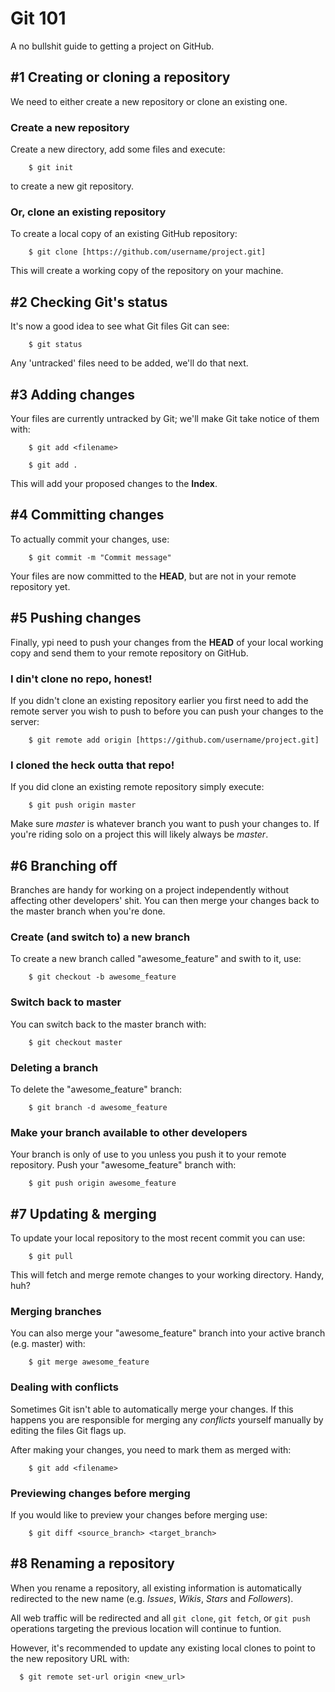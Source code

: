 # Git 101

A no bullshit guide to getting a project on GitHub.


## #1 Creating or cloning a repository

We need to either create a new repository or clone an existing one.


### Create a new repository

Create a new directory, add some files and execute:

```
	$ git init
```

to create a new git repository.


### Or, clone an existing repository

To create a local copy of an existing GitHub repository:

```
	$ git clone [https://github.com/username/project.git]
```

This will create a working copy of the repository on your machine.


## #2 Checking Git's status

It's now a good idea to see what Git files Git can see:

```
	$ git status
```

Any 'untracked' files need to be added, we'll do that next.


## #3 Adding changes

Your files are currently untracked by Git; we'll make Git take notice of them with:

```
	$ git add <filename>
```
```
	$ git add .
```

This will add your proposed changes to the **Index**.


## #4 Committing changes

To actually commit your changes, use:

```
	$ git commit -m "Commit message"
```

Your files are now committed to the **HEAD**, but are not in your remote repository yet.


## #5 Pushing changes

Finally, ypi need to push your changes from the **HEAD** of your local working copy and send them to your remote repository on GitHub.


### I din't clone no repo, honest!

If you didn't clone an existing repository earlier you first need to add the remote server you wish to push to before you can push your changes to the server:

```
	$ git remote add origin [https://github.com/username/project.git]
```


### I cloned the heck outta that repo!

If you did clone an existing remote repository simply execute:

```
	$ git push origin master
```

Make sure _master_ is whatever branch you want to push your changes to. If you're riding solo on a project this will likely always be _master_.


## #6 Branching off

Branches are handy for working on a project independently without affecting other developers' shit. You can then merge your changes back to the master branch when you're done.


### Create (and switch to) a new branch

To create a new branch called "awesome_feature" and swith to it, use:

```
	$ git checkout -b awesome_feature
```

### Switch back to master

You can switch back to the master branch with:

```
	$ git checkout master
```

### Deleting a branch

To delete the "awesome_feature" branch:

```
	$ git branch -d awesome_feature
```

### Make your branch available to other developers

Your branch is only of use to you unless you push it to your remote repository. Push your "awesome_feature" branch with:

```
	$ git push origin awesome_feature
```


## #7 Updating & merging

To update your local repository to the most recent commit you can use:

```
	$ git pull
```

This will fetch and merge remote changes to your working directory. Handy, huh?


### Merging branches

You can also merge your "awesome_feature" branch into your active branch (e.g. master) with:

```
	$ git merge awesome_feature
```

### Dealing with conflicts

Sometimes Git isn't able to automatically merge your changes. If this happens you are responsible for merging any _conflicts_ yourself manually by editing the files Git flags up.

After making your changes, you need to mark them as merged with:

```
	$ git add <filename>
```

### Previewing changes before merging

If you would like to preview your changes before merging use:

```
	$ git diff <source_branch> <target_branch>
```

## #8 Renaming a repository

When you rename a repository, all existing information is automatically redirected to the new name (e.g. _Issues_, _Wikis_, _Stars_ and _Followers_).

All web traffic will be redirected and all `git clone`, `git fetch`, or `git push` operations targeting the previous location will continue to funtion.

However, it's recommended to update any existing local clones to point to the new repository URL with:

```
  $ git remote set-url origin <new_url>
```